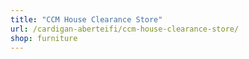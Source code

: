 ```yaml
---
title: "CCM House Clearance Store"
url: /cardigan-aberteifi/ccm-house-clearance-store/
shop: furniture
---
```

